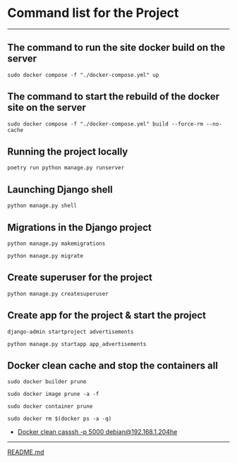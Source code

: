 # Command list for the Project

___

## The command to run the site docker build on the server
```commandline
sudo docker compose -f "./docker-compose.yml" up
```


## The command to start the rebuild of the docker site on the server
```commandline
sudo docker compose -f "./docker-compose.yml" build --force-rm --no-cache
```

## Running the project locally
```commandline
poetry run python manage.py runserver
```

## Launching Django shell
```commandline
python manage.py shell
```

## Migrations in the Django project
```commandline
python manage.py makemigrations
```
```commandline
python manage.py migrate
```

## Create superuser for the project
```commandline
python manage.py createsuperuser
```

## Create app for the project & start the project
```commandline
django-admin startproject advertisements
```
```commandline
python manage.py startapp app_advertisements
```

## Docker clean cache and stop the containers all
```commandline
sudo docker builder prune
```
```commandline
sudo docker image prune -a -f
```
```commandline
sudo docker container prune
```
```commandline
sudo docker rm $(docker ps -a -q)
```

* [Docker clean casssh -p 5000 debian@192.168.1.204he](https://dev.to/ajeetraina/how-to-clear-docker-cache-2nnp)

___

[README.md](..%2FREADME.md)